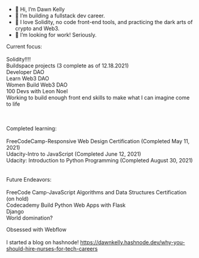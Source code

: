 - 👋 Hi, I’m Dawn Kelly
- 👀 I’m building a fullstack dev career.
- 🌱 I love Solidity, no code front-end tools, and practicing the dark arts of crypto and Web3. 
- 💞️ I’m looking for work! Seriously. 

Current focus: 
<br><br>
Solidity!!!!<br>
Buildspace projects (3 complete as of 12.18.2021)<br>
Developer DAO<br>
Learn Web3 DAO<br>
Women Build Web3 DAO<br>
100 Devs with Leon Noel<br>
Working to build enough front end skills to make what I can imagine come to life<br>


<br><br>
Completed learning:<br><br>
FreeCodeCamp-Responsive Web Design Certification (Completed May 11, 2021)<br>
Udacity-Intro to JavaScript (Completed June 12, 2021)<br>
Udacity: Introduction to Python Programming (Completed August 30, 2021)<br>
<br><br>
Future Endeavors:<br><br>
FreeCode Camp-JavaScript Algorithms and Data Structures Certification (on hold)<br>
Codecademy Build Python Web Apps with Flask<br>
Django<br>
World domination? 

Obsessed with Webflow <br><br>
I started a blog on hashnode! https://dawnkelly.hashnode.dev/why-you-should-hire-nurses-for-tech-careers


    
  

<!---
dawnkelly09/dawnkelly09 is a ✨ special ✨ repository because its `README.md` (this file) appears on your GitHub profile.
You can click the Preview link to take a look at your changes.
--->
